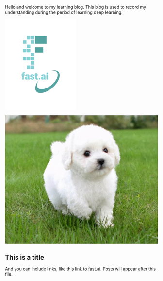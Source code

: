 Hello and welcome to my learning blog. This blog is used to record my understanding during the period of learning deep learning.


![Image of fast.ai logo](images/logo.png)

![my lucky dog](images/pet_dog.jpeg)

## This is a title

And you can include links, like this [link to fast.ai](https://www.fast.ai). Posts will appear after this file. 

